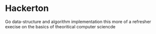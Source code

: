# Hackerton
Go data-structure and algorithm implementation
this more of a refresher execise on the basics of theoritical computer sciencde

